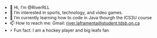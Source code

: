- 👋 Hi, I’m @RiverRLL
- 👀 I’m interested in sports, technology, and video games. 
- 🌱 I’m currently learning how to code in Java thourgh the ICS3U course
- 📫 How to reach me: Gmail: river.laframenta@student.tdsb.on.ca
- ⚡ Fun fact: I am a hockey player and big leafs fan

<!---
RiverRLL/RiverRLL is a ✨ special ✨ repository because its `README.md` (this file) appears on your GitHub profile.
You can click the Preview link to take a look at your changes.
--->
